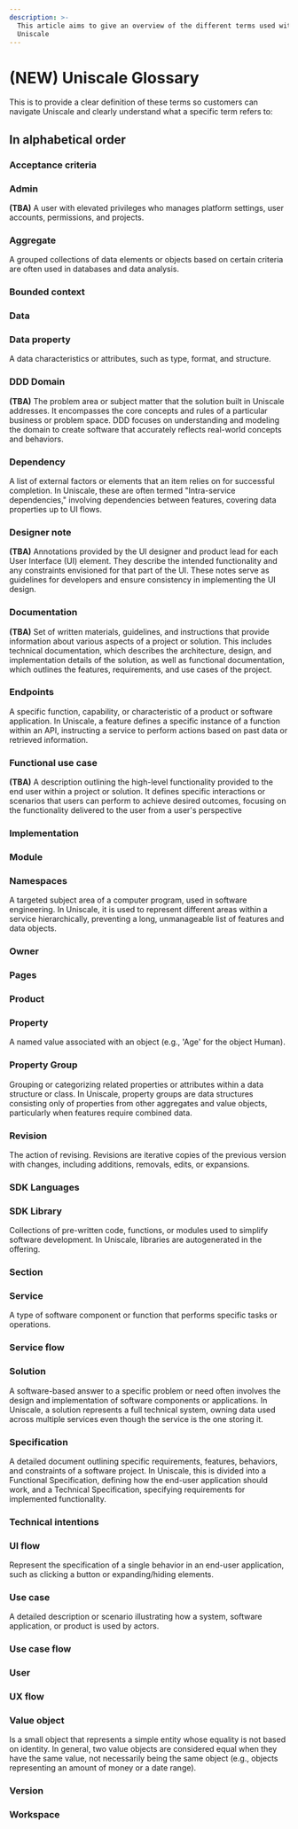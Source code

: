 ```yaml
---
description: >-
  This article aims to give an overview of the different terms used within
  Uniscale
---
```


# (NEW) Uniscale Glossary

This is to provide a clear definition of these terms so customers can navigate Uniscale and clearly understand what a specific term refers to:



## In alphabetical order

### Acceptance criteria&#x20;

### Admin&#x20;

**(TBA)** A user with elevated privileges who manages platform settings, user accounts, permissions, and projects.

### Aggregate

A grouped collections of data elements or objects based on certain criteria are often used in databases and data analysis.&#x20;

### Bounded context&#x20;

### Data

### Data property&#x20;

A data characteristics or attributes, such as type, format, and structure.

### DDD Domain

**(TBA)** The problem area or subject matter that the solution built in Uniscale addresses. It encompasses the core concepts and rules of a particular business or problem space. DDD focuses on understanding and modeling the domain to create software that accurately reflects real-world concepts and behaviors.

### Dependency&#x20;

A list of external factors or elements that an item relies on for successful completion. In Uniscale, these are often termed "Intra-service dependencies," involving dependencies between features, covering data properties up to UI flows.

### Designer note

**(TBA)** Annotations provided by the UI designer and product lead for each User Interface (UI) element. They describe the intended functionality and any constraints envisioned for that part of the UI. These notes serve as guidelines for developers and ensure consistency in implementing the UI design.

### Documentation

**(TBA)** Set of written materials, guidelines, and instructions that provide information about various aspects of a project or solution. This includes technical documentation, which describes the architecture, design, and implementation details of the solution, as well as functional documentation, which outlines the features, requirements, and use cases of the project.

### Endpoints

A specific function, capability, or characteristic of a product or software application. In Uniscale, a feature defines a specific instance of a function within an API, instructing a service to perform actions based on past data or retrieved information.

### Functional use case&#x20;

**(TBA)** A description outlining the high-level functionality provided to the end user within a project or solution. It defines specific interactions or scenarios that users can perform to achieve desired outcomes, focusing on the functionality delivered to the user from a user's perspective

### Implementation&#x20;

### Module&#x20;

### Namespaces&#x20;

A targeted subject area of a computer program, used in software engineering. In Uniscale, it is used to represent different areas within a service hierarchically, preventing a long, unmanageable list of features and data objects.

### Owner&#x20;

### Pages

### Product&#x20;

### Property&#x20;

A named value associated with an object (e.g., 'Age' for the object Human).

### Property Group&#x20;

Grouping or categorizing related properties or attributes within a data structure or class. In Uniscale, property groups are data structures consisting only of properties from other aggregates and value objects, particularly when features require combined data.

### Revision&#x20;

The action of revising. Revisions are iterative copies of the previous version with changes, including additions, removals, edits, or expansions.

### SDK Languages&#x20;

### SDK Library

Collections of pre-written code, functions, or modules used to simplify software development. In Uniscale, libraries are autogenerated in the offering.

### Section

### Service&#x20;

A type of software component or function that performs specific tasks or operations.

### Service flow&#x20;

### Solution&#x20;

A software-based answer to a specific problem or need often involves the design and implementation of software components or applications. In Uniscale, a solution represents a full technical system, owning data used across multiple services even though the service is the one storing it.

### Specification

A detailed document outlining specific requirements, features, behaviors, and constraints of a software project. In Uniscale, this is divided into a Functional Specification, defining how the end-user application should work, and a Technical Specification, specifying requirements for implemented functionality.

### Technical intentions&#x20;

### UI flow&#x20;

Represent the specification of a single behavior in an end-user application, such as clicking a button or expanding/hiding elements.

### Use case&#x20;

A detailed description or scenario illustrating how a system, software application, or product is used by actors.&#x20;

### Use case flow&#x20;

### User&#x20;

### UX flow&#x20;

### Value object&#x20;

Is a small object that represents a simple entity whose equality is not based on identity. In general, two value objects are considered equal when they have the same value, not necessarily being the same object (e.g., objects representing an amount of money or a date range).&#x20;

### Version&#x20;

### Workspace&#x20;

